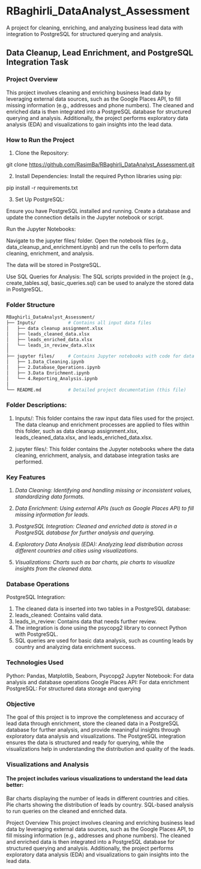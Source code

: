 # RBaghirli_DataAnalyst_Assessment
A project for cleaning, enriching, and analyzing business lead data with integration to PostgreSQL for structured querying and analysis.

## Data Cleanup, Lead Enrichment, and PostgreSQL Integration Task

### Project Overview

This project involves cleaning and enriching business lead data by leveraging external data sources, such as the Google Places API, to fill missing information (e.g., addresses and phone numbers). The cleaned and enriched data is then integrated into a PostgreSQL database for structured querying and analysis. Additionally, the project performs exploratory data analysis (EDA) and visualizations to gain insights into the lead data.

### How to Run the Project

1. Clone the Repository:

git clone https://github.com/RasimBa/RBaghirli_DataAnalyst_Assessment.git

2. Install Dependencies: Install the required Python libraries using pip:
   
pip install -r requirements.txt

3. Set Up PostgreSQL:

Ensure you have PostgreSQL installed and running.
Create a database and update the connection details in the Jupyter notebook or script.

Run the Jupyter Notebooks:

Navigate to the jupyter files/ folder.
Open the notebook files (e.g., data_cleanup_and_enrichment.ipynb) and run the cells to perform data cleaning, enrichment, and analysis.

The data will be stored in PostgreSQL.

Use SQL Queries for Analysis:
The SQL scripts provided in the project (e.g., create_tables.sql, basic_queries.sql) can be used to analyze the stored data in PostgreSQL.


### Folder Structure

```bash
RBaghirli_DataAnalyst_Assessment/
├── Inputs/            # Contains all input data files
│   ├── data cleanup assignment.xlsx
│   ├── leads_cleaned_data.xlsx
│   ├── leads_enriched_data.xlsx
│   └── leads_in_review_data.xlsx
│
├── jupyter files/     # Contains Jupyter notebooks with code for data cleaning, enrichment, analysis, and PostgreSQL integration
│   ├── 1.Data_Cleaning.ipynb
│   ├── 2.Database_Operations.ipynb
│   ├── 3.Data Enrichment.ipynb
│   └── 4.Reporting_Analysis.ipynb
│
└── README.md          # Detailed project documentation (this file)

```

### Folder Descriptions:

1. Inputs/:
This folder contains the raw input data files used for the project. The data cleanup and enrichment processes are applied to files within this folder, such as data cleanup assignment.xlsx, leads_cleaned_data.xlsx, and leads_enriched_data.xlsx.

2. jupyter files/:
This folder contains the Jupyter notebooks where the data cleaning, enrichment, analysis, and database integration tasks are performed.

### Key Features

1. *Data Cleaning: Identifying and handling missing or inconsistent values, standardizing data formats.*

2. *Data Enrichment: Using external APIs (such as Google Places API) to fill missing information for leads.*

3. *PostgreSQL Integration: Cleaned and enriched data is stored in a PostgreSQL database for further analysis and querying.*

4. *Exploratory Data Analysis (EDA): Analyzing lead distribution across different countries and cities using visualizations.*

5. *Visualizations: Charts such as bar charts, pie charts to visualize insights from the cleaned data.*


### Database Operations

PostgreSQL Integration:

1. The cleaned data is inserted into two tables in a PostgreSQL database:
2. leads_cleaned: Contains valid data.
3. leads_in_review: Contains data that needs further review.
4. The integration is done using the psycopg2 library to connect Python with PostgreSQL.
5. SQL queries are used for basic data analysis, such as counting leads by country and analyzing data enrichment success.

### Technologies Used

Python: Pandas, Matplotlib, Seaborn, Psycopg2
Jupyter Notebook: For data analysis and database operations
Google Places API: For data enrichment
PostgreSQL: For structured data storage and querying

### Objective

The goal of this project is to improve the completeness and accuracy of lead data through enrichment, store the cleaned data in a PostgreSQL database for further analysis, and provide meaningful insights through exploratory data analysis and visualizations. The PostgreSQL integration ensures the data is structured and ready for querying, while the visualizations help in understanding the distribution and quality of the leads.

### Visualizations and Analysis

#### The project includes various visualizations to understand the lead data better:

Bar charts displaying the number of leads in different countries and cities.
Pie charts showing the distribution of leads by country.
SQL-based analysis to run queries on the cleaned and enriched data.


Project Overview
This project involves cleaning and enriching business lead data by leveraging external data sources, such as the Google Places API, to fill missing information (e.g., addresses and phone numbers). The cleaned and enriched data is then integrated into a PostgreSQL database for structured querying and analysis. Additionally, the project performs exploratory data analysis (EDA) and visualizations to gain insights into the lead data.
